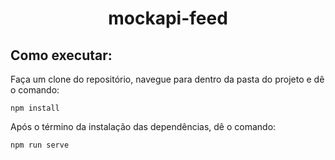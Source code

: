 <h1 align="center">
  mockapi-feed
</h1>

## Como executar:

Faça um clone do repositório, navegue para dentro da pasta do projeto e dê o comando:
```
npm install
```

Após o término da instalação das dependências, dê o comando:

```
npm run serve
```

